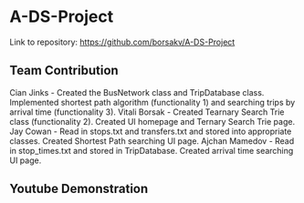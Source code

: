 # A-DS-Project

Link to repository: https://github.com/borsakv/A-DS-Project

## Team Contribution

Cian Jinks - Created the BusNetwork class and TripDatabase class. Implemented shortest path algorithm (functionality 1) and searching trips by arrival time (functionality 3).
Vitali Borsak - Created Tearnary Search Trie class (functionality 2). Created UI homepage and Ternary Search Trie page.
Jay Cowan - Read in stops.txt and transfers.txt and stored into appropriate classes. Created Shortest Path searching UI page. 
Ajchan Mamedov - Read in stop_times.txt and stored in TripDatabase. Created arrival time searching UI page.

## Youtube Demonstration

